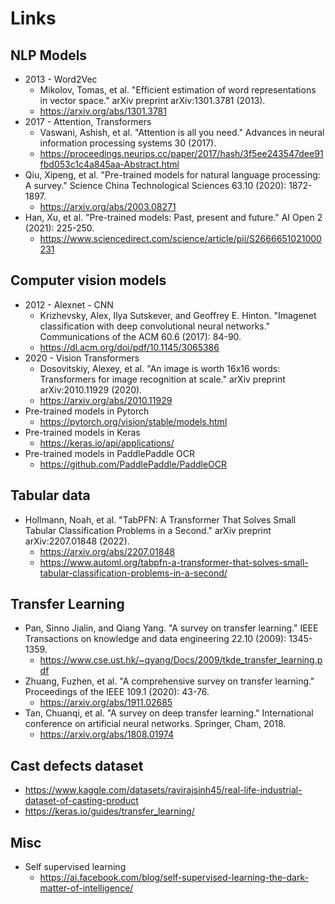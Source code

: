 # Links

## NLP Models

- 2013 - Word2Vec
  - Mikolov, Tomas, et al. "Efficient estimation of word representations in
vector space." arXiv preprint arXiv:1301.3781 (2013).
  - <https://arxiv.org/abs/1301.3781>
- 2017 - Attention, Transformers
  - Vaswani, Ashish, et al. "Attention is all you need." Advances in neural
information processing systems 30 (2017).
  - <https://proceedings.neurips.cc/paper/2017/hash/3f5ee243547dee91fbd053c1c4a845aa-Abstract.html>
- Qiu, Xipeng, et al. "Pre-trained models for natural language processing:
A survey." Science China Technological Sciences 63.10 (2020): 1872-1897.
  - <https://arxiv.org/abs/2003.08271>
- Han, Xu, et al. "Pre-trained models: Past, present and future."
AI Open 2 (2021): 225-250.
  - <https://www.sciencedirect.com/science/article/pii/S2666651021000231>

## Computer vision models

- 2012 - Alexnet - CNN
  - Krizhevsky, Alex, Ilya Sutskever, and Geoffrey E. Hinton. "Imagenet
classification with deep convolutional neural networks." Communications of the
ACM 60.6 (2017): 84-90.
  - <https://dl.acm.org/doi/pdf/10.1145/3065386>
- 2020 - Vision Transformers
  - Dosovitskiy, Alexey, et al. "An image is worth 16x16 words: Transformers
for image recognition at scale." arXiv preprint arXiv:2010.11929 (2020).
  - <https://arxiv.org/abs/2010.11929>
- Pre-trained models in Pytorch
  - <https://pytorch.org/vision/stable/models.html>
- Pre-trained models in Keras
  - <https://keras.io/api/applications/>
- Pre-trained models in PaddlePaddle OCR
  - <https://github.com/PaddlePaddle/PaddleOCR>

## Tabular data

- Hollmann, Noah, et al. "TabPFN: A Transformer That Solves Small Tabular
Classification Problems in a Second." arXiv preprint arXiv:2207.01848 (2022).
  - <https://arxiv.org/abs/2207.01848>
  - <https://www.automl.org/tabpfn-a-transformer-that-solves-small-tabular-classification-problems-in-a-second/>

## Transfer Learning

- Pan, Sinno Jialin, and Qiang Yang. "A survey on transfer learning."
IEEE Transactions on knowledge and data engineering 22.10 (2009): 1345-1359.
  - <https://www.cse.ust.hk/~qyang/Docs/2009/tkde_transfer_learning.pdf>
- Zhuang, Fuzhen, et al. "A comprehensive survey on transfer learning."
Proceedings of the IEEE 109.1 (2020): 43-76.
  - <https://arxiv.org/abs/1911.02685>
- Tan, Chuanqi, et al. "A survey on deep transfer learning." International
conference on artificial neural networks. Springer, Cham, 2018.
  - <https://arxiv.org/abs/1808.01974>

## Cast defects dataset

- <https://www.kaggle.com/datasets/ravirajsinh45/real-life-industrial-dataset-of-casting-product>
- <https://keras.io/guides/transfer_learning/>

## Misc

- Self supervised learning
  - <https://ai.facebook.com/blog/self-supervised-learning-the-dark-matter-of-intelligence/>
